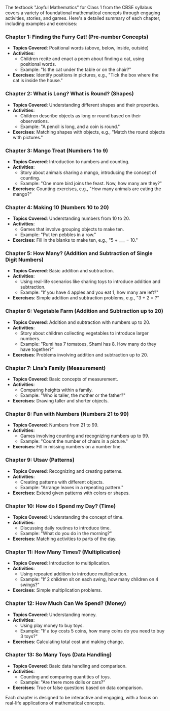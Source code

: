 The textbook "Joyful Mathematics" for Class 1 from the CBSE syllabus covers a variety of foundational mathematical concepts through engaging activities, stories, and games. Here's a detailed summary of each chapter, including examples and exercises:

### Chapter 1: Finding the Furry Cat! (Pre-number Concepts)
- **Topics Covered**: Positional words (above, below, inside, outside)
- **Activities**: 
  - Children recite and enact a poem about finding a cat, using positional words.
  - Example: "Is the cat under the table or on the chair?"
- **Exercises**: Identify positions in pictures, e.g., "Tick the box where the cat is inside the house."

### Chapter 2: What is Long? What is Round? (Shapes)
- **Topics Covered**: Understanding different shapes and their properties.
- **Activities**: 
  - Children describe objects as long or round based on their observations.
  - Example: "A pencil is long, and a coin is round."
- **Exercises**: Matching shapes with objects, e.g., "Match the round objects with pictures."

### Chapter 3: Mango Treat (Numbers 1 to 9)
- **Topics Covered**: Introduction to numbers and counting.
- **Activities**: 
  - Story about animals sharing a mango, introducing the concept of counting.
  - Example: "One more bird joins the feast. Now, how many are they?"
- **Exercises**: Counting exercises, e.g., "How many animals are eating the mango?"

### Chapter 4: Making 10 (Numbers 10 to 20)
- **Topics Covered**: Understanding numbers from 10 to 20.
- **Activities**: 
  - Games that involve grouping objects to make ten.
  - Example: "Put ten pebbles in a row."
- **Exercises**: Fill in the blanks to make ten, e.g., "5 + ___ = 10."

### Chapter 5: How Many? (Addition and Subtraction of Single Digit Numbers)
- **Topics Covered**: Basic addition and subtraction.
- **Activities**: 
  - Using real-life scenarios like sharing toys to introduce addition and subtraction.
  - Example: "If you have 4 apples and you eat 1, how many are left?"
- **Exercises**: Simple addition and subtraction problems, e.g., "3 + 2 = ?"

### Chapter 6: Vegetable Farm (Addition and Subtraction up to 20)
- **Topics Covered**: Addition and subtraction with numbers up to 20.
- **Activities**: 
  - Story about children collecting vegetables to introduce larger numbers.
  - Example: "Rumi has 7 tomatoes, Shami has 8. How many do they have together?"
- **Exercises**: Problems involving addition and subtraction up to 20.

### Chapter 7: Lina’s Family (Measurement)
- **Topics Covered**: Basic concepts of measurement.
- **Activities**: 
  - Comparing heights within a family.
  - Example: "Who is taller, the mother or the father?"
- **Exercises**: Drawing taller and shorter objects.

### Chapter 8: Fun with Numbers (Numbers 21 to 99)
- **Topics Covered**: Numbers from 21 to 99.
- **Activities**: 
  - Games involving counting and recognizing numbers up to 99.
  - Example: "Count the number of chairs in a picture."
- **Exercises**: Fill in missing numbers on a number line.

### Chapter 9: Utsav (Patterns)
- **Topics Covered**: Recognizing and creating patterns.
- **Activities**: 
  - Creating patterns with different objects.
  - Example: "Arrange leaves in a repeating pattern."
- **Exercises**: Extend given patterns with colors or shapes.

### Chapter 10: How do I Spend my Day? (Time)
- **Topics Covered**: Understanding the concept of time.
- **Activities**: 
  - Discussing daily routines to introduce time.
  - Example: "What do you do in the morning?"
- **Exercises**: Matching activities to parts of the day.

### Chapter 11: How Many Times? (Multiplication)
- **Topics Covered**: Introduction to multiplication.
- **Activities**: 
  - Using repeated addition to introduce multiplication.
  - Example: "If 2 children sit on each swing, how many children on 4 swings?"
- **Exercises**: Simple multiplication problems.

### Chapter 12: How Much Can We Spend? (Money)
- **Topics Covered**: Understanding money.
- **Activities**: 
  - Using play money to buy toys.
  - Example: "If a toy costs 5 coins, how many coins do you need to buy 3 toys?"
- **Exercises**: Calculating total cost and making change.

### Chapter 13: So Many Toys (Data Handling)
- **Topics Covered**: Basic data handling and comparison.
- **Activities**: 
  - Counting and comparing quantities of toys.
  - Example: "Are there more dolls or cars?"
- **Exercises**: True or false questions based on data comparison.

Each chapter is designed to be interactive and engaging, with a focus on real-life applications of mathematical concepts.